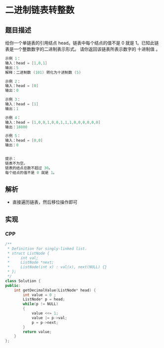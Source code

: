 # 二进制链表转整数

## 题目描述
给你一个单链表的引用结点 head。链表中每个结点的值不是 0 就是 1。已知此链表是一个整数数字的二进制表示形式。
请你返回该链表所表示数字的 十进制值 。

```c
示例 1：
输入：head = [1,0,1]
输出：5
解释：二进制数 (101) 转化为十进制数 (5)

示例 2：
输入：head = [0]
输出：0

示例 3：
输入：head = [1]
输出：1

示例 4：
输入：head = [1,0,0,1,0,0,1,1,1,0,0,0,0,0,0]
输出：18880

示例 5：
输入：head = [0,0]
输出：0
 

提示：
链表不为空。
链表的结点总数不超过 30。
每个结点的值不是 0 就是 1。
```

## 解析
- 直接遍历链表，然后移位操作即可

## 实现
### CPP
```C++
/**
 * Definition for singly-linked list.
 * struct ListNode {
 *     int val;
 *     ListNode *next;
 *     ListNode(int x) : val(x), next(NULL) {}
 * };
 */
class Solution {
public:
    int getDecimalValue(ListNode* head) {
        int value = 0 ;
        ListNode* p = head;
        while(p != NULL)
        {
            value <<= 1;
            value |= p->val;
            p = p->next;
        }
        return value;
    }
};
```